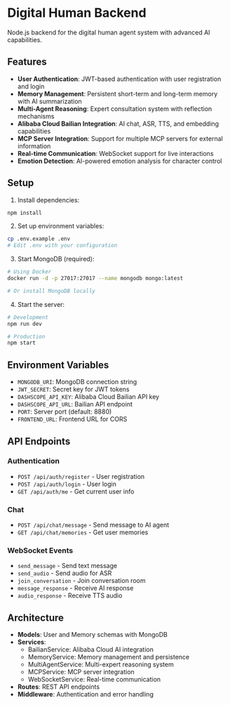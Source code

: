 # Digital Human Backend

Node.js backend for the digital human agent system with advanced AI capabilities.

## Features

- **User Authentication**: JWT-based authentication with user registration and login
- **Memory Management**: Persistent short-term and long-term memory with AI summarization
- **Multi-Agent Reasoning**: Expert consultation system with reflection mechanisms
- **Alibaba Cloud Bailian Integration**: AI chat, ASR, TTS, and embedding capabilities
- **MCP Server Integration**: Support for multiple MCP servers for external information
- **Real-time Communication**: WebSocket support for live interactions
- **Emotion Detection**: AI-powered emotion analysis for character control

## Setup

1. Install dependencies:
```bash
npm install
```

2. Set up environment variables:
```bash
cp .env.example .env
# Edit .env with your configuration
```

3. Start MongoDB (required):
```bash
# Using Docker
docker run -d -p 27017:27017 --name mongodb mongo:latest

# Or install MongoDB locally
```

4. Start the server:
```bash
# Development
npm run dev

# Production
npm start
```

## Environment Variables

- `MONGODB_URI`: MongoDB connection string
- `JWT_SECRET`: Secret key for JWT tokens
- `DASHSCOPE_API_KEY`: Alibaba Cloud Bailian API key
- `DASHSCOPE_API_URL`: Bailian API endpoint
- `PORT`: Server port (default: 8880)
- `FRONTEND_URL`: Frontend URL for CORS

## API Endpoints

### Authentication
- `POST /api/auth/register` - User registration
- `POST /api/auth/login` - User login
- `GET /api/auth/me` - Get current user info

### Chat
- `POST /api/chat/message` - Send message to AI agent
- `GET /api/chat/memories` - Get user memories

### WebSocket Events
- `send_message` - Send text message
- `send_audio` - Send audio for ASR
- `join_conversation` - Join conversation room
- `message_response` - Receive AI response
- `audio_response` - Receive TTS audio

## Architecture

- **Models**: User and Memory schemas with MongoDB
- **Services**: 
  - BailianService: Alibaba Cloud AI integration
  - MemoryService: Memory management and persistence
  - MultiAgentService: Multi-expert reasoning system
  - MCPService: MCP server integration
  - WebSocketService: Real-time communication
- **Routes**: REST API endpoints
- **Middleware**: Authentication and error handling
